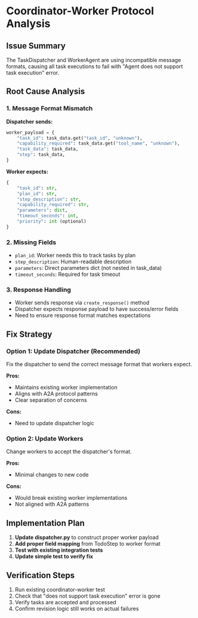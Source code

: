 # Coordinator-Worker Protocol Analysis

## Issue Summary
The TaskDispatcher and WorkerAgent are using incompatible message formats, causing all task executions to fail with "Agent does not support task execution" error.

## Root Cause Analysis

### 1. Message Format Mismatch
**Dispatcher sends:**
```python
worker_payload = {
    "task_id": task_data.get("task_id", "unknown"),
    "capability_required": task_data.get("tool_name", "unknown"),
    "task_data": task_data,
    "step": task_data,
}
```

**Worker expects:**
```python
{
    "task_id": str,
    "plan_id": str,
    "step_description": str,
    "capability_required": str,
    "parameters": dict,
    "timeout_seconds": int,
    "priority": int (optional)
}
```

### 2. Missing Fields
- `plan_id`: Worker needs this to track tasks by plan
- `step_description`: Human-readable description
- `parameters`: Direct parameters dict (not nested in task_data)
- `timeout_seconds`: Required for task timeout

### 3. Response Handling
- Worker sends response via `create_response()` method
- Dispatcher expects response payload to have success/error fields
- Need to ensure response format matches expectations

## Fix Strategy

### Option 1: Update Dispatcher (Recommended)
Fix the dispatcher to send the correct message format that workers expect.

**Pros:**
- Maintains existing worker implementation
- Aligns with A2A protocol patterns
- Clear separation of concerns

**Cons:**
- Need to update dispatcher logic

### Option 2: Update Workers
Change workers to accept the dispatcher's format.

**Pros:**
- Minimal changes to new code

**Cons:**
- Would break existing worker implementations
- Not aligned with A2A patterns

## Implementation Plan

1. **Update dispatcher.py** to construct proper worker payload
2. **Add proper field mapping** from TodoStep to worker format
3. **Test with existing integration tests**
4. **Update simple test to verify fix**

## Verification Steps

1. Run existing coordinator-worker test
2. Check that "does not support task execution" error is gone
3. Verify tasks are accepted and processed
4. Confirm revision logic still works on actual failures
